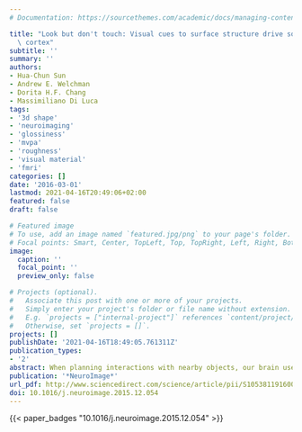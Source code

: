 ```yaml
---
# Documentation: https://sourcethemes.com/academic/docs/managing-content/

title: "Look but don't touch: Visual cues to surface structure drive somatosensory\
  \ cortex"
subtitle: ''
summary: ''
authors:
- Hua-Chun Sun
- Andrew E. Welchman
- Dorita H.F. Chang
- Massimiliano Di Luca
tags:
- '3d shape'
- 'neuroimaging'
- 'glossiness'
- 'mvpa'
- 'roughness'
- 'visual material'
- 'fmri'
categories: []
date: '2016-03-01'
lastmod: 2021-04-16T20:49:06+02:00
featured: false
draft: false

# Featured image
# To use, add an image named `featured.jpg/png` to your page's folder.
# Focal points: Smart, Center, TopLeft, Top, TopRight, Left, Right, BottomLeft, Bottom, BottomRight.
image:
  caption: ''
  focal_point: ''
  preview_only: false

# Projects (optional).
#   Associate this post with one or more of your projects.
#   Simply enter your project's folder or file name without extension.
#   E.g. `projects = ["internal-project"]` references `content/project/deep-learning/index.md`.
#   Otherwise, set `projects = []`.
projects: []
publishDate: '2021-04-16T18:49:05.761311Z'
publication_types:
- '2'
abstract: When planning interactions with nearby objects, our brain uses visual information to estimate shape, material composition, and surface structure before we come into contact with them. Here we analyse brain activations elicited by different types of visual appearance, measuring fMRI responses to objects that are glossy, matte, rough, or textured. In addition to activation in visual areas, we found that fMRI responses are evoked in the secondary somatosensory area (S2) when looking at glossy and rough surfaces. This activity could be reliably discriminated on the basis of tactile-related visual properties (gloss, rough, and matte), but importantly, other visual properties (i.e., coloured texture) did not substantially change fMRI activity. The activity could not be solely due to tactile imagination, as asking explicitly to imagine such surface properties did not lead to the same results. These findings suggest that visual cues to an object's surface properties evoke activity in neural circuits associated with tactile stimulation. This activation may reflect the a-priori probability of the physics of the interaction (i.e., the expectation of upcoming friction) that can be used to plan finger placement and grasp force.
publication: '*NeuroImage*'
url_pdf: http://www.sciencedirect.com/science/article/pii/S1053811916000021 https://linkinghub.elsevier.com/retrieve/pii/S1053811916000021
doi: 10.1016/j.neuroimage.2015.12.054
---
```

{{< paper_badges "10.1016/j.neuroimage.2015.12.054" >}}
